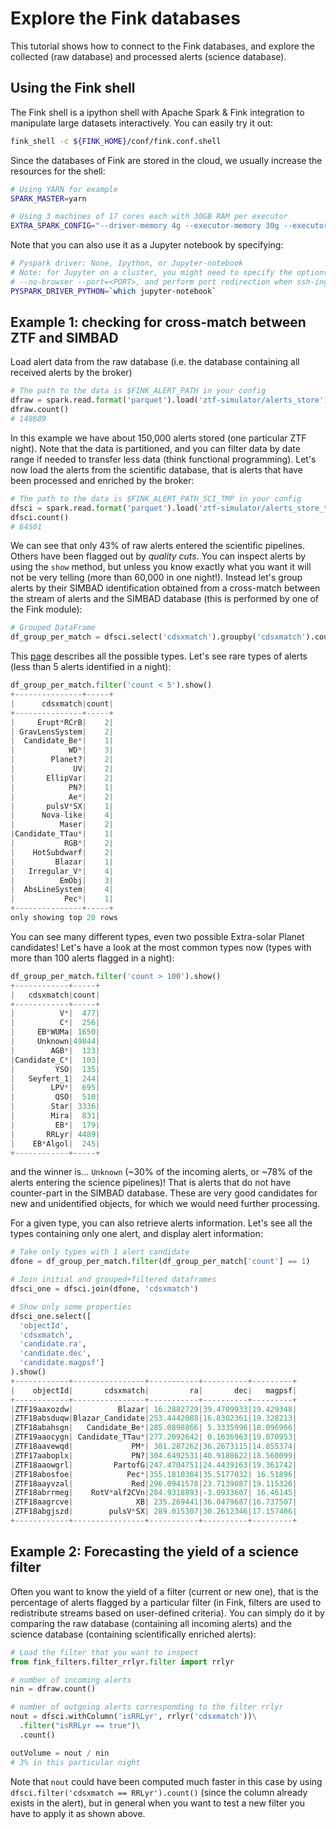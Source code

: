 # Explore the Fink databases

This tutorial shows how to connect to the Fink databases, and explore the collected (raw database) and processed alerts (science database).

## Using the Fink shell

The Fink shell is a ipython shell with Apache Spark & Fink integration to manipulate large datasets interactively. You can easily try it out:

```bash
fink_shell -c ${FINK_HOME}/conf/fink.conf.shell
```

Since the databases of Fink are stored in the cloud, we usually increase the resources for the shell:

```bash
# Using YARN for example
SPARK_MASTER=yarn

# Using 3 machines of 17 cores each with 30GB RAM per executor
EXTRA_SPARK_CONFIG="--driver-memory 4g --executor-memory 30g --executor-cores 17 --total-executor-cores 51"
```

Note that you can also use it as a Jupyter notebook by specifying:

```bash
# Pyspark driver: None, Ipython, or Jupyter-notebook
# Note: for Jupyter on a cluster, you might need to specify the options
# --no-browser --port=<PORT>, and perform port redirection when ssh-ing.
PYSPARK_DRIVER_PYTHON=`which jupyter-notebook`
```

## Example 1: checking for cross-match between ZTF and SIMBAD

Load alert data from the raw database (i.e. the database containing all received alerts by the broker)

```python
# The path to the data is $FINK_ALERT_PATH in your config
dfraw = spark.read.format('parquet').load('ztf-simulator/alerts_store')
dfraw.count()
# 148689
```

In this example we have about 150,000 alerts stored (one particular ZTF night). Note that the data is partitioned, and you can filter data by date range if needed to transfer less data (think functional programming). Let's now load the alerts from the scientific database, that is alerts that have been processed and enriched by the broker:

```python
# The path to the data is $FINK_ALERT_PATH_SCI_TMP in your config
dfsci = spark.read.format('parquet').load('ztf-simulator/alerts_store_tmp')
dfsci.count()
# 64501
```
We can see that only 43% of raw alerts entered the scientific pipelines. Others have been flagged out by _quality cuts_. You can inspect alerts by using the `show` method, but unless you know exactly what you want it will not be very telling (more than 60,000 in one night!). Instead let's group alerts by their SIMBAD identification obtained from a cross-match between the stream of alerts and the SIMBAD database (this is performed by one of the Fink module):

```python
# Grouped DataFrame
df_group_per_match = dfsci.select('cdsxmatch').groupby('cdsxmatch').count()
```

This [page](http://simbad.u-strasbg.fr/simbad/sim-display?data=otypes) describes all the possible types. Let's see rare types of alerts (less than 5 alerts identified in a night):

```python
df_group_per_match.filter('count < 5').show()
+---------------+-----+
|      cdsxmatch|count|
+---------------+-----+
|     Erupt*RCrB|    2|
| GravLensSystem|    2|
|  Candidate_Be*|    1|
|            WD*|    3|
|        Planet?|    2|
|             UV|    2|
|       EllipVar|    2|
|            PN?|    1|
|            Ae*|    2|
|       pulsV*SX|    1|
|      Nova-like|    4|
|          Maser|    2|
|Candidate_TTau*|    1|
|           RGB*|    2|
|    HotSubdwarf|    2|
|         Blazar|    1|
|   Irregular_V*|    4|
|          EmObj|    3|
|  AbsLineSystem|    4|
|           Pec*|    1|
+---------------+-----+
only showing top 20 rows
```

You can see many different types, even two possible Extra-solar Planet candidates! Let's have a look at the most common types now (types with more than 100 alerts flagged in a night):

```python
df_group_per_match.filter('count > 100').show()
+------------+-----+
|   cdsxmatch|count|
+------------+-----+
|          V*|  477|
|          C*|  256|
|     EB*WUMa| 1650|
|     Unknown|49844|
|        AGB*|  123|
|Candidate_C*|  103|
|         YSO|  135|
|   Seyfert_1|  244|
|        LPV*|  695|
|         QSO|  510|
|        Star| 3336|
|        Mira|  831|
|         EB*|  179|
|       RRLyr| 4489|
|    EB*Algol|  245|
+------------+-----+
```

and the winner is... `Unknown` (~30% of the incoming alerts, or ~78% of the alerts entering the science pipelines)! That is alerts that do not have counter-part in the SIMBAD database. These are very good candidates for new and unidentified objects, for which we would need further processing.

For a given type, you can also retrieve alerts information. Let's see all the types containing only one alert, and display alert information:

```python
# Take only types with 1 alert candidate
dfone = df_group_per_match.filter(df_group_per_match['count'] == 1)

# Join initial and grouped+filtered dataframes
dfsci_one = dfsci.join(dfone, 'cdsxmatch')

# Show only some properties
dfsci_one.select([
  'objectId',
  'cdsxmatch',
  'candidate.ra',
  'candidate.dec',
  'candidate.magpsf']
).show()
+------------+----------------+-----------+----------+---------+
|    objectId|       cdsxmatch|         ra|       dec|   magpsf|
+------------+----------------+-----------+----------+---------+
|ZTF19aaxozdw|          Blazar| 16.2882729|39.4709933|19.429348|
|ZTF18absduqw|Blazar_Candidate|253.4442088|16.8302361|19.328213|
|ZTF18abahsgn|   Candidate_Be*|285.0898866| 5.3335996|18.096966|
|ZTF19aaocygn| Candidate_TTau*|277.2092642| 0.1636963|19.070953|
|ZTF18aavewqd|             PM*| 301.287262|36.2673115|14.855374|
|ZTF17aaboplx|             PN?|304.6492531|40.9188622|18.560099|
|ZTF18aaowgrl|         PartofG|247.4704751|24.4439163|19.361742|
|ZTF18abosfoe|            Pec*|355.1810384|35.5177032| 16.51896|
|ZTF18aayvzal|             Red|296.0941578|23.7139087|19.115326|
|ZTF18abrrmeg|    RotV*alf2CVn|284.9318893|-3.0933607| 16.46145|
|ZTF18aagrcve|              XB| 235.269441|36.0479687|16.737507|
|ZTF18abgjszd|        pulsV*SX| 289.015307|30.2612346|17.157406|
+------------+----------------+-----------+----------+---------+
```

## Example 2: Forecasting the yield of a science filter

Often you want to know the yield of a filter (current or new one), that is the percentage of alerts flagged by a particular filter (in Fink, filters are used to redistribute streams based on user-defined criteria). You can simply do it by comparing the raw database (containing all incoming alerts) and the science database (containing scientifically enriched alerts):

```python
# Load the filter that you want to inspect
from fink_filters.filter_rrlyr.filter import rrlyr

# number of incoming alerts
nin = dfraw.count()

# number of outgoing alerts corresponding to the filter rrlyr
nout = dfsci.withColumn('isRRLyr', rrlyr('cdsxmatch'))\
  .filter("isRRLyr == true")\
  .count()

outVolume = nout / nin
# 3% in this particular night
```

Note that `nout` could have been computed much faster in this case by using `dfsci.filter('cdsxmatch == RRLyr').count()` (since the column already exists in the alert), but in general when you want to test a new filter you have to apply it as shown above.
